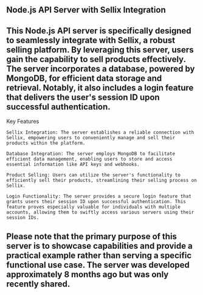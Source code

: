 ## Node.js API Server with Sellix Integration

## This Node.js API server is specifically designed to seamlessly integrate with Sellix, a robust selling platform. By leveraging this server, users gain the capability to sell products effectively. The server incorporates a database, powered by MongoDB, for efficient data storage and retrieval. Notably, it also includes a login feature that delivers the user's session ID upon successful authentication.
Key Features

    Sellix Integration: The server establishes a reliable connection with Sellix, empowering users to conveniently manage and sell their products within the platform.

    Database Integration: The server employs MongoDB to facilitate efficient data management, enabling users to store and access essential information like API keys and webhooks.

    Product Selling: Users can utilize the server's functionality to efficiently sell their products, streamlining their selling process on Sellix.

    Login Functionality: The server provides a secure login feature that grants users their session ID upon successful authentication. This feature proves especially valuable for individuals with multiple accounts, allowing them to swiftly access various servers using their session IDs.

## Please note that the primary purpose of this server is to showcase capabilities and provide a practical example rather than serving a specific functional use case. The server was developed approximately 8 months ago but was only recently shared.